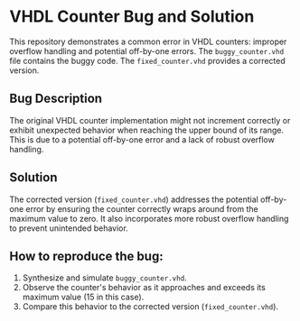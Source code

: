 # VHDL Counter Bug and Solution

This repository demonstrates a common error in VHDL counters: improper overflow handling and potential off-by-one errors.  The `buggy_counter.vhd` file contains the buggy code. The `fixed_counter.vhd` provides a corrected version.

## Bug Description
The original VHDL counter implementation might not increment correctly or exhibit unexpected behavior when reaching the upper bound of its range.  This is due to a potential off-by-one error and a lack of robust overflow handling.

## Solution
The corrected version (`fixed_counter.vhd`) addresses the potential off-by-one error by ensuring the counter correctly wraps around from the maximum value to zero.  It also incorporates more robust overflow handling to prevent unintended behavior.

## How to reproduce the bug:
1. Synthesize and simulate `buggy_counter.vhd`.
2. Observe the counter's behavior as it approaches and exceeds its maximum value (15 in this case).
3. Compare this behavior to the corrected version (`fixed_counter.vhd`).

